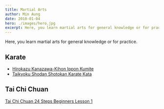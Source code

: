 ```yaml
---
title: Martial Arts
author: Min Aung
date: 2010-01-04
hero: ./images/hero.jpg
excerpt: Here, you learn martial arts for general knowledge or for practice.
---
```

Here, you learn martial arts for general knowledge or for practice.

## Karate
* [Hirokazu Kanazawa-Kihon Ippon Kumite](https://www.youtube.com/watch?v=t48QzWpe-9g)
* [Taikyoku Shodan Shotokan Karate Kata](https://www.youtube.com/watch?v=dI0hwg3dOQs)

## Tai Chi Chuan

[Tai Chi Chuan 24 Steps Beginners Lesson 1](https://www.youtube.com/watch?v=P5hvODK2zW4)